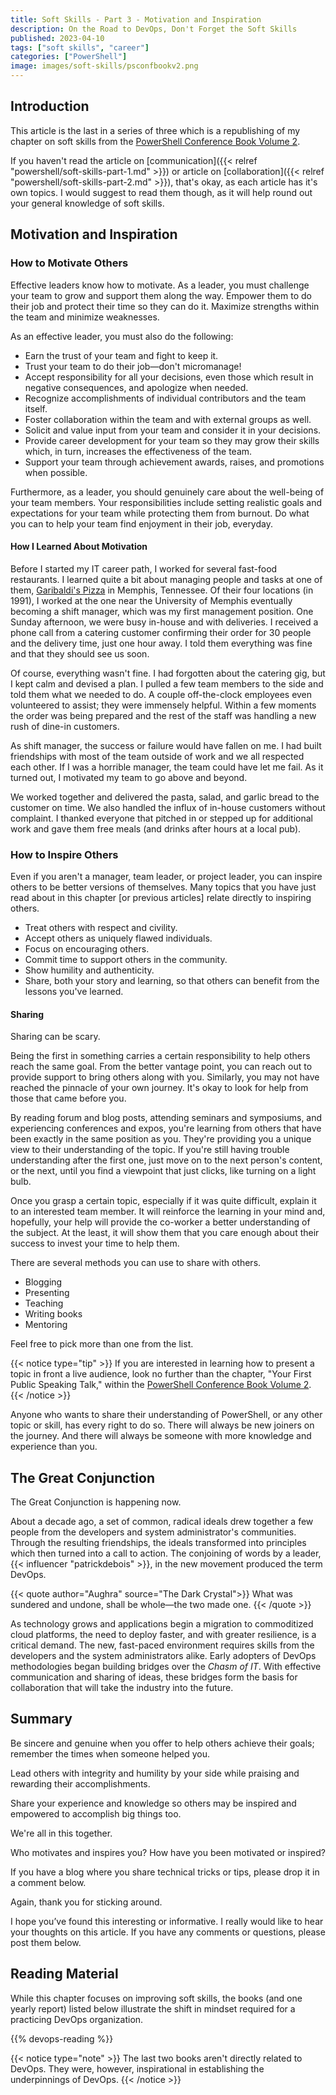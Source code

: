 ```yaml
---
title: Soft Skills - Part 3 - Motivation and Inspiration
description: On the Road to DevOps, Don't Forget the Soft Skills
published: 2023-04-10
tags: ["soft skills", "career"]
categories: ["PowerShell"]
image: images/soft-skills/psconfbookv2.png
---
```


## Introduction

This article is the last in a series of three which is a republishing of my chapter on soft skills from the [PowerShell Conference Book Volume 2](https://leanpub.com/psconfbook2).

If you haven't read the article on [communication]({{< relref "powershell/soft-skills-part-1.md" >}})
or article on [collaboration]({{< relref "powershell/soft-skills-part-2.md" >}}),
that's okay, as each article has it's own topics.
I would suggest to read them though, as it will help round out your general knowledge of soft skills.

## Motivation and Inspiration

### How to Motivate Others

Effective leaders know how to motivate.
As a leader, you must challenge your team to grow and support them along the way.
Empower them to do their job and protect their time so they can do it.
Maximize strengths within the team and minimize weaknesses.

As an effective leader, you must also do the following:

+ Earn the trust of your team and fight to keep it.
+ Trust your team to do their job—don't micromanage!
+ Accept responsibility for all your decisions, even those which result in negative consequences, and apologize when needed.
+ Recognize accomplishments of individual contributors and the team itself.
+ Foster collaboration within the team and with external groups as well.
+ Solicit and value input from your team and consider it in your decisions.
+ Provide career development for your team so they may grow their skills which, in turn, increases the effectiveness of the team.
+ Support your team through achievement awards, raises, and promotions when possible.

Furthermore, as a leader, you should genuinely care about the well-being of your team members.
Your responsibilities include setting realistic goals and expectations for your team while protecting them from burnout.
Do what you can to help your team find enjoyment in their job, everyday.

#### How I Learned About Motivation

Before I started my IT career path, I worked for several fast-food restaurants.
I learned quite a bit about managing people and tasks at one of them, [Garibaldi's Pizza][GaribaldisPizza] in Memphis, Tennessee.
Of their four locations (in 1991), I worked at the one near the University of Memphis eventually becoming a shift manager, which was my first management position.
One Sunday afternoon, we were busy in-house and with deliveries.
I received a phone call from a catering customer confirming their order for 30 people and the delivery time, just one hour away.
I told them everything was fine and that they should see us soon.

Of course, everything wasn't fine.
I had forgotten about the catering gig, but I kept calm and devised a plan.
I pulled a few team members to the side and told them what we needed to do.
A couple off-the-clock employees even volunteered to assist; they were immensely helpful.
Within a few moments the order was being prepared and the rest of the staff was handling a new rush of dine-in customers.

As shift manager, the success or failure would have fallen on me.
I had built friendships with most of the team outside of work and we all respected each other.
If I was a horrible manager, the team could have let me fail.
As it turned out, I motivated my team to go above and beyond.

We worked together and delivered the pasta, salad, and garlic bread to the customer on time.
We also handled the influx of in-house customers without complaint.
I thanked everyone that pitched in or stepped up for additional work and gave them free meals (and drinks after hours at a local pub).

[GaribaldisPizza]: http://garibaldispizza.com/

### How to Inspire Others

Even if you aren't a manager, team leader, or project leader, you can inspire others to be better versions of themselves.
Many topics that you have just read about in this chapter [or previous articles] relate directly to inspiring others.

+ Treat others with respect and civility.
+ Accept others as uniquely flawed individuals.
+ Focus on encouraging others.
+ Commit time to support others in the community.
+ Show humility and authenticity.
+ Share, both your story and learning, so that others can benefit from the lessons you've learned.

#### Sharing

Sharing can be scary.

Being the first in something carries a certain responsibility to help others reach the same goal.
From the better vantage point, you can reach out to provide support to bring others along with you.
Similarly, you may not have reached the pinnacle of your own journey.
It's okay to look for help from those that came before you.

By reading forum and blog posts, attending seminars and symposiums, and experiencing conferences and expos, you're learning from others that have been exactly in the same position as you.
They're providing you a unique view to their understanding of the topic.
If you're still having trouble understanding after the first one, just move on to the next person's content, or the next, until you find a viewpoint that just clicks, like turning on a light bulb.

Once you grasp a certain topic, especially if it was quite difficult, explain it to an interested team member.
It will reinforce the learning in your mind and, hopefully, your help will provide the co-worker a better understanding of the subject.
At the least, it will show them that you care enough about their success to invest your time to help them.

There are several methods you can use to share with others.

+ Blogging
+ Presenting
+ Teaching
+ Writing books
+ Mentoring

Feel free to pick more than one from the list.

{{< notice type="tip" >}}
If you are interested in learning how to present a topic in front a live audience, look no further than the chapter, "Your First Public Speaking Talk," within the [PowerShell Conference Book Volume 2](https://leanpub.com/psconfbook2).
{{< /notice >}}

Anyone who wants to share their understanding of PowerShell, or any other topic or skill, has every right to do so.
There will always be new joiners on the journey.
And there will always be someone with more knowledge and experience than you.

## The Great Conjunction

The Great Conjunction is happening now.

About a decade ago, a set of common, radical ideals drew together a few people from the developers and system administrator's communities.
Through the resulting friendships, the ideals transformed into principles which then turned into a call to action.
The conjoining of words by a leader, {{< influencer "patrickdebois" >}}, in the new movement produced the term DevOps.

{{< quote author="Aughra" source="The Dark Crystal">}}
What was sundered and undone, shall be whole—the two made one.
{{< /quote >}}

As technology grows and applications begin a migration to commoditized cloud platforms, the need to deploy faster, and with greater resilience, is a critical demand.
The new, fast-paced environment requires skills from the developers and the system administrators alike.
Early adopters of DevOps methodologies began building bridges over the *Chasm of IT*.
With effective communication and sharing of ideas, these bridges form the basis for collaboration that will take the industry into the future.

## Summary

Be sincere and genuine when you offer to help others achieve their goals; remember the times when someone helped you.

Lead others with integrity and humility by your side while praising and rewarding their accomplishments.

Share your experience and knowledge so others may be inspired and empowered to accomplish big things too.

We're all in this together.

Who motivates and inspires you?
How have you been motivated or inspired?

If you have a blog where you share technical tricks or tips, please drop it in a comment below.

Again, thank you for sticking around.

I hope you’ve found this interesting or informative.
I really would like to hear your thoughts on this article.
If you have any comments or questions, please post them below.

## Reading Material

While this chapter focuses on improving soft skills, the books (and one yearly report) listed below illustrate the shift in mindset required for a practicing DevOps organization.

{{% devops-reading %}}

{{< notice type="note" >}}
The last two books aren't directly related to DevOps.
They were, however, inspirational in establishing the underpinnings of DevOps.
{{< /notice >}}
